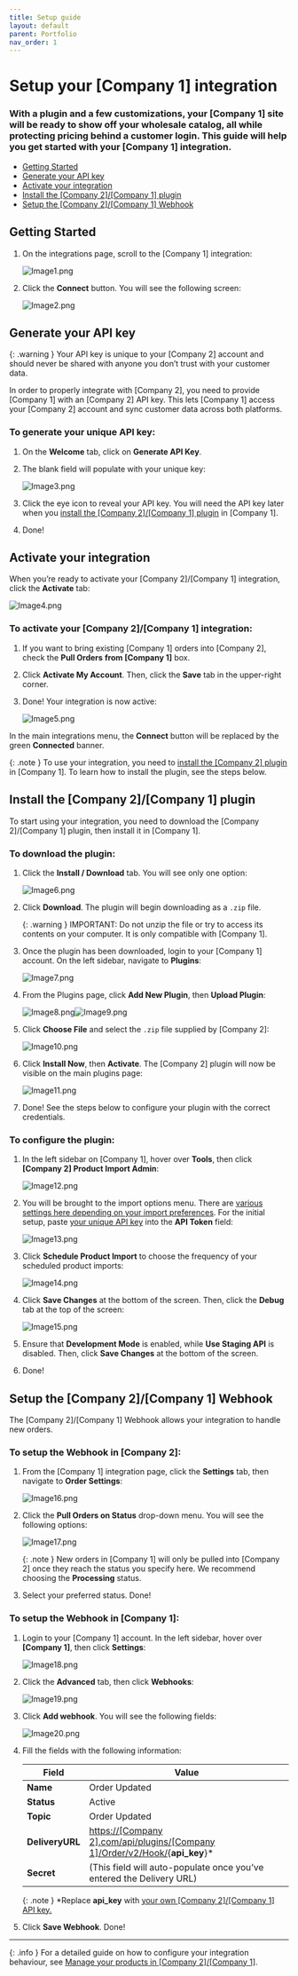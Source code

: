 ```yaml
---
title: Setup guide
layout: default
parent: Portfolio
nav_order: 1
---
```


Setup your \[Company 1\] integration
====================================================


### With a plugin and a few customizations, your \[Company 1\] site will be ready to show off your wholesale catalog, all while protecting pricing behind a customer login. This guide will help you get started with your \[Company 1\] integration.


*   [Getting Started](#getting-started)
*   [Generate your API key](#generate-your-api-key)
*   [Activate your integration](#activate-your-integration)
*   [Install the \[Company 2\]/\[Company 1\] plugin](#install-the-company-2company-1-plugin)
*   [Setup the \[Company 2\]/\[Company 1\] Webhook](#setup-the-company-2company-1-webhook)

Getting Started
---------------

1.  On the integrations page, scroll to the \[Company 1\] integration:
    

    ![Image1.png](Images/Image1.png)

2.  Click the **Connect** button. You will see the following screen:
    

    ![Image2.png](Images/Image2.png)

Generate your API key
---------------------

{: .warning }
Your API key is unique to your \[Company 2\] account and should never be shared with anyone you don’t trust with your customer data.

In order to properly integrate with \[Company 2\], you need to provide \[Company 1\] with an \[Company 2\] API key. This lets \[Company 1\] access your \[Company 2\] account and sync customer data across both platforms.

### To generate your unique API key:

1.  On the **Welcome** tab, click on **Generate API Key**.
    
2.  The blank field will populate with your unique key:
    

    ![Image3.png](Images/Image3.png)

3.  Click the eye icon to reveal your API key. You will need the API key later when you [install the \[Company 2\]/\[Company 1\] plugin](#install-the-company-2company-1-plugin) in \[Company 1\].
    
4.  Done!

Activate your integration
-------------------------

When you’re ready to activate your \[Company 2\]/\[Company 1\] integration, click the **Activate** tab:

![Image4.png](Images/Image4.png)

### To activate your \[Company 2\]/\[Company 1\] integration:

1.  If you want to bring existing \[Company 1\] orders into \[Company 2\], check the **Pull Orders** **from \[Company 1\]** box.
    
2.  Click **Activate My Account**. Then, click the **Save** tab in the upper-right corner.
    
3.  Done! Your integration is now active:
    

    ![Image5.png](Images/Image5.png)

In the main integrations menu, the **Connect** button will be replaced by the green **Connected** banner.

{: .note }
To use your integration, you need to [install the \[Company 2\] plugin](#install-the-company-2company-1-plugin) in \[Company 1\]. To learn how to install the plugin, see the steps below.

Install the \[Company 2\]/\[Company 1\] plugin
----------------------------------------------

To start using your integration, you need to download the \[Company 2\]/\[Company 1\] plugin, then install it in \[Company 1\].

### To download the plugin:

1.  Click the **Install / Download** tab. You will see only one option:
    

    ![Image6.png](Images/Image6.png)

2.  Click **Download**. The plugin will begin downloading as a `.zip` file.
    
    {: .warning }
    IMPORTANT: Do not unzip the file or try to access its contents on your computer. It is only compatible with \[Company 1\].

3.  Once the plugin has been downloaded, login to your \[Company 1\] account. On the left sidebar, navigate to **Plugins**:
    

    ![Image7.png](Images/Image7.png)

4.  From the Plugins page, click **Add New Plugin**, then **Upload Plugin**:
    

    ![Image8.png](Images/Image8.png)![Image9.png](Images/Image9.png)

5.  Click **Choose File** and select the `.zip` file supplied by \[Company 2\]:
    

    ![Image10.png](Images/Image10.png)

6.  Click **Install Now**, then **Activate**. The \[Company 2\] plugin will now be visible on the main plugins page:
    

    ![Image11.png](Images/Image11.png)

7.  Done! See the steps below to configure your plugin with the correct credentials.
    

### To configure the plugin:

1.  In the left sidebar on \[Company 1\], hover over **Tools**, then click **\[Company 2\] Product Import Admin**:
    

    ![Image12.png](Images/Image12.png)

2.  You will be brought to the import options menu. There are [various settings here depending on your import preferences](). For the initial setup, paste [your unique API key](#generate-your-api-key) into the **API Token** field:
    

    ![Image13.png](Images/Image13.png)

3.  Click **Schedule Product Import** to choose the frequency of your scheduled product imports:
    

    ![Image14.png](Images/Image14.png)

4.  Click **Save Changes** at the bottom of the screen. Then, click the **Debug** tab at the top of the screen:
    

    ![Image15.png](Images/Image15.png)

5.  Ensure that **Development Mode** is enabled, while **Use Staging API** is disabled. Then, click **Save Changes** at the bottom of the screen.
    
6.  Done!

Setup the \[Company 2\]/\[Company 1\] Webhook
---------------------------------------------

The \[Company 2\]/\[Company 1\] Webhook allows your integration to handle new orders.

### To setup the Webhook in \[Company 2\]:

1.  From the \[Company 1\] integration page, click the **Settings** tab, then navigate to **Order Settings**:
    

    ![Image16.png](Images/Image16.png)

2.  Click the **Pull Orders on Status** drop-down menu. You will see the following options:
    

    ![Image17.png](Images/Image17.png)

    {: .note }
    New orders in \[Company 1\] will only be pulled into \[Company 2\] once they reach the status you specify here. We recommend choosing the **Processing** status.

3.  Select your preferred status. Done!
    

### To setup the Webhook in \[Company 1\]:

1.  Login to your \[Company 1\] account. In the left sidebar, hover over **\[Company 1\]**, then click **Settings**:
    

    ![Image18.png](Images/Image18.png)

2.  Click the **Advanced** tab, then click **Webhooks**:
    

    ![Image19.png](Images/Image19.png)

3.  Click **Add webhook**. You will see the following fields:
    

    ![Image20.png](Images/Image20.png)

4.  Fill the fields with the following information:
    
    | **Field**       | Value                                                                                                  |
    |-----------------|--------------------------------------------------------------------------------------------------------|
    | **Name**        | Order Updated                                                                                          |
    | **Status**      | Active                                                                                                 |
    | **Topic**       | Order Updated                                                                                          |
    | **DeliveryURL** | [https://\[Company 2\].com/api/plugins/\[Company 1\]/Order/v2/Hook/](){**api\_key**}* |
    | **Secret**      | (This field will auto-populate once you’ve entered the Delivery URL)                                   |

    {: .note }
    *Replace **api\_key** with [your own \[Company 2\]/\[Company 1\] API key.](#to-generate-your-unique-api-key)

5.  Click **Save Webhook**. Done!
    
* * *

{: .info }
For a detailed guide on how to configure your integration behaviour, see [Manage your products in \[Company 2\]/\[Company 1\]]().